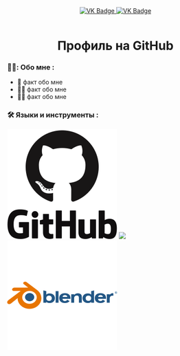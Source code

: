 <div id ="badges"align ="center">
  <a href= "https://vk.com/?u=2&to=L2FsX2ZlZWQucGhw">
    <img src = "https://img.shields.io/badge/VK-blue?stule=for-the-badge&logo=VK&logoColor=white" alt="VK Badge"/>
  </a>

  <a href= "https://mail.google.com/mail/u/1/#inbox">
    <img src = "https://img.shields.io/badge/Email-red?stule=for-the-badge&logo=Gmail&logoColor=white" alt="VK Badge"/>
  </a>
</div>

<div id ="vievport"align ="center">
  <img src="https://komarev.com/ghpvc/?username=CyHb3o7&style=flat-square&color=blue" alt=""/>
</div>

<div id ="heythere"align ="center">
<h1> Профиль на GitHub </h1>
</div>

### 👨‍💻: Обо мне :

- :brain: факт обо мне
- :man_pilot: факт обо мне
- :biking_man: факт обо мне
### :hammer_and_wrench: Языки и инструменты :

<div>
  <img src= "https://github.com/devicons/devicon/blob/master/icons/github/github-original-wordmark.svg" wigth="10" heigth= "10"/>
  <img src= "https://github.com/devicons/devicon/blob/master/icons/photoshop/photoshop-original-wordmark.svg" wigth="10" heigth= "10"/>
  <img src= "https://github.com/devicons/devicon/blob/master/icons/blender/blender-original-wordmark.svg" wigth="10" heigth= "10"/>
</div>
